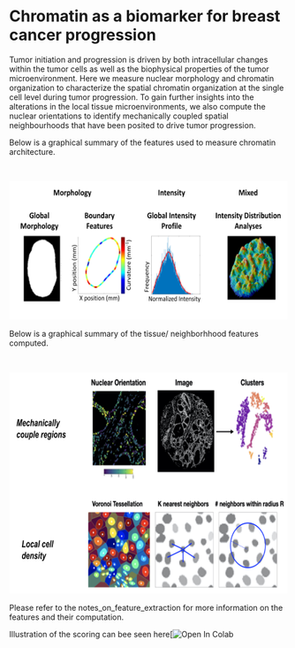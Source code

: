 # Chromatin as a biomarker for breast cancer progression

Tumor initiation and progression is driven by both intracellular changes within the tumor cells as well as the biophysical properties of the tumor microenvironment. Here we measure nuclear morphology and chromatin organization to characterize the spatial chromatin organization at the single cell level during tumor progression. To gain further insights into the alterations in the local tissue microenvironments, we also compute the nuclear orientations to identify mechanically coupled spatial neighbourhoods that have been posited to drive tumor progression.

Below is a graphical summary of the features used to measure chromatin architecture. 

<br/> 
<p align="center">
<img src='/nuclear_feat.png' height='250' width='600'>
<br/>

Below is a graphical summary of the tissue/ neighborhhood features computed.

<br/> 
<p align="center">
<img src='/tissue_feat.png' height='400' width='600'>
<br/>

Please refer to the notes_on_feature_extraction for more information on the features and their computation.

Illustration of the scoring can bee seen here[![Open In Colab](https://colab.research.google.com/drive/1yuxPTpvsj0xQm9PU0vlt7PRZ5MhqYbXx?usp=sharing)
 
